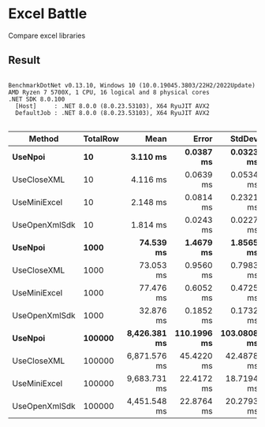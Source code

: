 ﻿# Excel Battle

Compare excel libraries

## Result

```

BenchmarkDotNet v0.13.10, Windows 10 (10.0.19045.3803/22H2/2022Update)
AMD Ryzen 7 5700X, 1 CPU, 16 logical and 8 physical cores
.NET SDK 8.0.100
  [Host]     : .NET 8.0.0 (8.0.23.53103), X64 RyuJIT AVX2
  DefaultJob : .NET 8.0.0 (8.0.23.53103), X64 RyuJIT AVX2


```

| Method        | TotalRow   |             Mean |           Error |          StdDev |            Gen0 |            Gen1 |          Gen2 |      Allocated |
|---------------|------------|-----------------:|----------------:|----------------:|----------------:|----------------:|--------------:|---------------:|
| **UseNpoi**   | **10**     |     **3.110 ms** |   **0.0387 ms** |   **0.0323 ms** |    **132.8125** |     **46.8750** |         **-** |    **2.19 MB** |
| UseCloseXML   | 10         |         4.116 ms |       0.0639 ms |       0.0534 ms |        125.0000 |         46.8750 |             - |        2.12 MB |
| UseMiniExcel  | 10         |         2.148 ms |       0.0814 ms |       0.2321 ms |         85.9375 |         39.0625 |             - |        1.41 MB |
| UseOpenXmlSdk | 10         |         1.814 ms |       0.0243 ms |       0.0227 ms |         39.0625 |         15.6250 |             - |      654.17 KB |
| **UseNpoi**   | **1000**   |    **74.539 ms** |   **1.4679 ms** |   **1.8565 ms** |   **3750.0000** |   **2250.0000** | **1000.0000** |   **51.61 MB** |
| UseCloseXML   | 1000       |        73.053 ms |       0.9560 ms |       0.7983 ms |       3333.3333 |        666.6667 |      333.3333 |       57.25 MB |
| UseMiniExcel  | 1000       |        77.476 ms |       0.6052 ms |       0.4725 ms |       4000.0000 |       3250.0000 |      750.0000 |       57.53 MB |
| UseOpenXmlSdk | 1000       |        32.876 ms |       0.1852 ms |       0.1732 ms |       1200.0000 |       1000.0000 |      500.0000 |    14238.25 KB |
| **UseNpoi**   | **100000** | **8,426.381 ms** | **110.1996 ms** | **103.0808 ms** | **263000.0000** | **109000.0000** | **4000.0000** | **4744.72 MB** |
| UseCloseXML   | 100000     |     6,871.576 ms |      45.4220 ms |      42.4878 ms |     310000.0000 |      54000.0000 |     3000.0000 |     5396.31 MB |
| UseMiniExcel  | 100000     |     9,683.731 ms |      22.4172 ms |      18.7194 ms |     332000.0000 |     129000.0000 |     6000.0000 |     5654.94 MB |
| UseOpenXmlSdk | 100000     |     4,451.548 ms |      22.8764 ms |      20.2793 ms |      68000.0000 |      67000.0000 |     3000.0000 |  1414858.55 KB |

